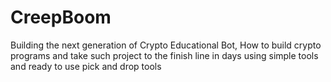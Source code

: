 # CreepBoom
Building the next generation of Crypto Educational Bot, How to build crypto programs and take such project to the finish line in days using simple tools and ready to use pick and drop tools    
